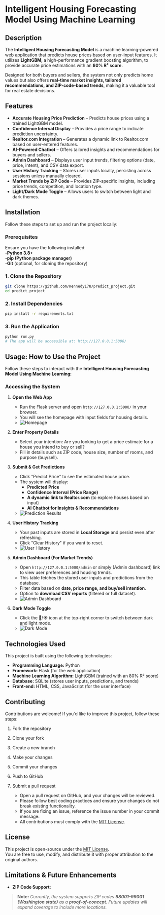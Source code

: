 # Intelligent Housing Forecasting Model Using Machine Learning  

## Description  

The **Intelligent Housing Forecasting Model** is a machine learning-powered web application that predicts house prices based on user-input features. It utilizes **LightGBM**, a high-performance gradient boosting algorithm, to provide accurate price estimations with an **80% R² score**.  

Designed for both buyers and sellers, the system not only predicts home values but also offers **real-time market insights, tailored recommendations, and ZIP-code-based trends**, making it a valuable tool for real estate decisions.

## Features

- **Accurate Housing Price Prediction** – Predicts house prices using a trained LightGBM model.  
- **Confidence Interval Display** – Provides a price range to indicate prediction uncertainty.  
- **Realtor.com Integration** – Generates a dynamic link to Realtor.com based on user-entered features.  
- **AI-Powered Chatbot** – Offers tailored insights and recommendations for buyers and sellers.  
- **Admin Dashboard** – Displays user input trends, filtering options (date, price, intent), and CSV data export.  
- **User History Tracking** – Stores user inputs locally, persisting across sessions unless manually cleared.  
- **Market Trends by ZIP Code** – Provides ZIP-specific insights, including price trends, competition, and location type.  
- **Light/Dark Mode Toggle** – Allows users to switch between light and dark themes.  

## Installation  

Follow these steps to set up and run the project locally:  

### Prerequisites  

Ensure you have the following installed:  
-**Python 3.8+**  
-**pip (Python package manager)**  
-**Git** (optional, for cloning the repository)  

### 1. Clone the Repository  

```sh
git clone https://github.com/Kennedy178/predict_project.git
cd predict_project
```

### 2. Install Dependencies

```sh
pip install -r requirements.txt
```

### 3. Run the Application

```sh
python run.py
# The app will be accessible at: http://127.0.0.1:5000/
```

## Usage: How to Use the Project

Follow these steps to interact with the **Intelligent Housing Forecasting Model Using Machine Learning**:

### Accessing the System

1. **Open the Web App**  
   - Run the Flask server and open `http://127.0.0.1:5000/` in your browser.  
   - You will see the homepage with input fields for housing details.  
   - ![Homepage](app/static/images/readme/homepage.png)  

2. **Enter Property Details**
   - Select your intention: Are you looking to get a price estimate for a house you intend to buy or sell?
   - Fill in details such as ZIP code, house size, number of rooms, and purpose (buy/sell).

3. **Submit & Get Predictions**  
   - Click "Predict Price" to see the estimated house price.  
   - The system will display:
     - **Predicted Price**
     - **Confidence Interval (Price Range)**
     - **A dynamic link to Realtor.com** (to explore houses based on input)
     - **AI Chatbot for Insights & Recommendations**  
   - ![Prediction Results](app/static/images/readme/prediction-results.png)  

4. **User History Tracking**  
   - Your past inputs are stored in **Local Storage** and persist even after refreshing.  
   - Click "Clear History" if you want to reset.  
   - ![User History](app/static/images/readme/user-history.png)  

5. **Admin Dashboard (For Market Trends)**  
   - Open `http://127.0.0.1:5000/admin` or simply (Admin dashboard) link to view user preferences and housing trends.
   - This table fetches the stored user inputs and predictions from the database.  
   - Filter data based on **date, price range, and buy/sell intention**.  
   - Option to **download CSV reports** (filtered or full dataset).  
   - ![Admin Dashboard](app/static/images/readme/admin-dashboard.png)  

6. **Dark Mode Toggle**  
   - Click the 🌙/☀️ icon at the top-right corner to switch between dark and light mode.  
   - ![Dark Mode](app/static/images/readme/dark-mode.png)

## Technologies Used

This project is built using the following technologies:

- **Programming Language:** Python  
- **Framework:** Flask (for the web application)  
- **Machine Learning Algorithm:** LightGBM (trained with an 80% R² score)  
- **Database:** SQLite (stores user inputs, predictions, and trends)  
- **Front-end:** HTML, CSS, JavaScript (for the user interface)

## Contributing

Contributions are welcome! If you'd like to improve this project, follow these steps:

1. Fork the repository  
2. Clone your fork  
3. Create a new branch  
4. Make your changes  
5. Commit your changes  
6. Push to GitHub  
7. Submit a pull request  

   - Open a pull request on GitHub, and your changes will be reviewed.  
   - Please follow best coding practices and ensure your changes do not break existing functionality.  
   - If you are fixing an issue, reference the issue number in your commit message.  
   - All contributions must comply with the [MIT License](LICENSE).

## License

This project is open-source under the [MIT License](LICENSE).  
You are free to use, modify, and distribute it with proper attribution to the original authors.

## Limitations & Future Enhancements

- **ZIP Code Support:**  

 > **Note:** _Currently, the system supports ZIP codes **98001–99001 (Washington state)** as a **proof-of-concept**. Future updates will expand coverage to include more locations._
